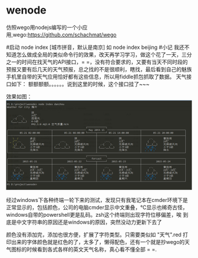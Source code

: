 # wenode
仿照wego用nodejs编写的一个小应用,wego:https://github.com/schachmat/wego

#启动
node index [城市拼音，默认是南京]
如 node index beijing
#小记
我还不知道怎么做成全局的类似命令行的效果，改天再学习学习，做这个花了一天，三分之一的时间在找天气的API接口，= =，没有符合要求的，又要有当天不同时段的预报又要有后几天的天气预报，总之找的不是很顺利，瞎找，最后看到自己的魅族手机里自带的天气应用恰好都有这些信息，所以用fiddle抓包抓取了数据。
天气接口如下：
额额额额。。。。。。说到这里的时候，这个接口挂了~~~

效果如图：
![img](https://raw.githubusercontent.com/LelesBox/wenode/master/danzhou.png)

经过windows下各种终端一轮下来的测试，发现只有我笔记本在cmder环境下是正常显示的，包括颜色，公司的电脑cmder显示中文重叠，℃显示也稀奇古怪，windows自带的powershell更是乱码。zsh这个终端则出现字符位移偏差，唉 到底是中文字符串的原因还是windows的原因，突然没动力更新下去了

颜色没有添加完，添加也很方便，扩展了字符类型。只需要类似如 "天气".red 打印出来的字体颜色就是红色的了，太多了，懒得配色，还有一个就是抄wego的天气图标的时候看到各式各样的英文天气名称，真心看不懂全部 = =.
